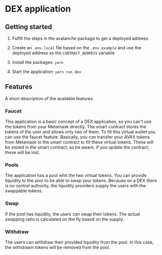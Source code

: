 # DEX application

## Getting started

1. Fulfill the steps in the avalanche package to get a deployed address

2. Create an `.env.local` file based on the `.env.example` and use the deployed address as the `CONTRACT_ADDRESS` variable

3. Install the packages: `yarn`

4. Start the application: `yarn run dev`

## Features

A short description of the available features.

### Faucet

This application is a basic concept of a DEX application, so you can't use the tokens from your Metamask directly. The smart contract stores the tokens of the user and allows only two of them. To fill this virtual wallet you can use the faucet feature. Basically, you can transfer your AVAX tokens from Metamask to the smart contract to fill these virtual tokens. These will be stored in the smart contract, so be aware, if you update the contract, these will be lost.

### Pools

The application has a pool whit the two virtual tokens. You can provide liquidity to the pool to be able to swap your tokens. Because on a DEX there is no central authority, the liquidity providers supply the users with the swappable tokens.

### Swap

If the pool has liquidity, the users can swap their tokens. The actual swapping ratio is calculated on the fly based on the supply.

### Withdraw

The users can withdraw their provided liquidity from the pool. In this case, the withdrawn tokens will be removed from the pool.
